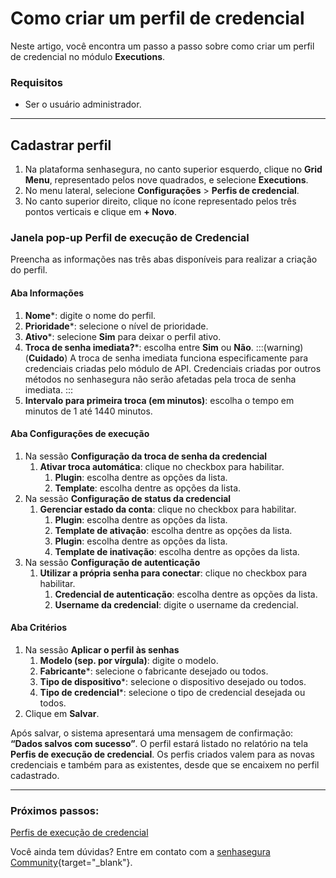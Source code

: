 # Como criar um perfil de credencial

Neste artigo, você encontra um passo a passo sobre como criar um perfil de credencial no módulo **Executions**.

### Requisitos

* Ser o usuário administrador.
***

## Cadastrar perfil

1. Na plataforma senhasegura, no canto superior esquerdo, clique no **Grid Menu**, representado pelos nove quadrados, e selecione **Executions**.
2. No menu lateral, selecione **Configurações** > **Perfis de credencial**.
3. No canto superior direito, clique no ícone representado pelos três pontos verticais e clique em **+ Novo**.

### Janela pop-up Perfil de execução de Credencial
Preencha as informações nas três abas disponíveis para realizar a criação do perfil.

#### Aba Informações

1. **Nome***: digite o nome do perfil.
2. **Prioridade***: selecione o nível de prioridade.
3. **Ativo***: selecione **Sim** para deixar o perfil ativo.
4. **Troca de senha imediata?***: escolha entre **Sim** ou **Não**.
    :::(warning) (**Cuidado**)
    A troca de senha imediata funciona especificamente para credenciais criadas pelo módulo de API. Credenciais criadas por outros métodos no senhasegura não serão afetadas pela troca de senha imediata.
    :::
5. **Intervalo para primeira troca (em minutos)**: escolha o tempo em minutos de 1 até 1440 minutos.

#### Aba Configurações de execução

1. Na sessão **Configuração da troca de senha da credencial**
    1. **Ativar troca automática**: clique no checkbox para habilitar.
        1. **Plugin**: escolha dentre as opções da lista.
        2. **Template**: escolha dentre as opções da lista.
2. Na sessão **Configuração de status da credencial**
    1. **Gerenciar estado da conta**: clique no checkbox para habilitar.
        1. **Plugin**: escolha dentre as opções da lista.
        2. **Template de ativação**: escolha dentre as opções da lista.
        3. **Plugin**: escolha dentre as opções da lista.
        4. **Template de inativação**: escolha dentre as opções da lista.
3. Na sessão **Configuração de autenticação**
    1. **Utilizar a própria senha para conectar**: clique no checkbox para habilitar.
        1. **Credencial de autenticação**: escolha dentre as opções da lista.
        2. **Username da credencial**: digite o username da credencial.

#### Aba Critérios

1. Na sessão **Aplicar o perfil às senhas**
    1. **Modelo (sep. por vírgula)**: digite o modelo.
    2. **Fabricante***: selecione o fabricante desejado ou todos.
    3. **Tipo de dispositivo***: selecione o dispositivo desejado ou todos.
    4. **Tipo de credencial***: selecione o tipo de credencial desejada ou todos.
2. Clique em **Salvar**.


Após salvar, o sistema apresentará uma mensagem de confirmação: **“Dados salvos com sucesso”**. O perfil estará listado no relatório na tela **Perfis de execução de credencial**.
Os perfis criados valem para as novas credenciais e também para as existentes, desde que se encaixem no perfil cadastrado.

***
### Próximos passos:
[Perfis de execução de credencial](/v3-32/docs/pt/executions-credentials-profiles)

Você ainda tem dúvidas? Entre em contato com a [senhasegura Community](https://community.senhasegura.io/){target="_blank"}.